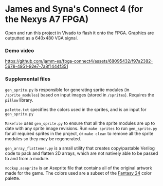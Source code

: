 # James and Syna's Connect 4 (for the Nexys A7 FPGA)

Open and run this project in Vivado to flash it onto the FPGA. Graphics are outputted as a 640x480 VGA signal.

### Demo video



https://github.com/jamm-es/fpga-connect4/assets/68095432/f97a2382-5678-4951-92e7-7a8f1444f351



### Supplemental files

`gen_sprite.py` is responsible for generating sprite modules (in `/sprite_modules`) based on input images 
(stored in `/sprites`). Requires the `pillow` library.

`palette.txt` specifies the colors used in the sprites, and is an input for `gen_sprite.py`

`Makefile` uses `gen_sprite.py` to ensure that all the sprite modules are up to date with any sprite image revisions. 
Run `make sprites` to run `gen_sprite.py` for 
all required sprites in the project, or `make clean` to remove all the sprite modules so they may be regenerated.

`gen_array_flattener.py` is a small utility that creates copy/pastable Verilog code to pack and flatten 2D arrays, 
which are not natively able to be passed to and
from a module.

`mockup.aseprite` is an Aseprite file that contains all of the original artwork made for the game. 
The colors used are a subset of the [Fantasy 24](https://lospec.com/palette-list/fantasy-24)
color palette.
